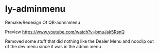 # ly-adminmenu
Remake/Redesign Of QB-adminmenu 

Preview https://www.youtube.com/watch?v=bmuJak5RsnQ

Removed some stuff that did nothing like the Dealer Menu and nooclip out of the dev menu since it was in the admin menu
